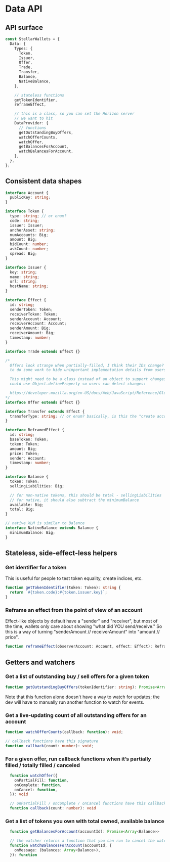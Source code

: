 # Data API

## API surface

```typescript
const StellarWallets = {
  Data: {
    Types: {
      Token,
      Issuer,
      Offer,
      Trade,
      Transfer,
      Balance,
      NativeBalance,
    },

    // stateless functions
    getTokenIdentifier,
    reframeEffect,

    // this is a class, so you can set the Horizon server
    // we want to hit
    DataProvider: {
      // functions
      getOutstandingBuyOffers,
      watchOfferCounts,
      watchOffer,
      getBalancesForAccount,
      watchBalancesForAccount,
    },
  },
};
```

## Consistent data shapes

```typescript
interface Account {
  publicKey: string;
}

interface Token {
  type: string; // or enum?
  code: string;
  issuer: Issuer;
  anchorAsset: string;
  numAccounts: Big;
  amount: Big;
  bidCount: number;
  askCount: number;
  spread: Big;
}

interface Issuer {
  key: string;
  name: string;
  url: string;
  hostName: string;
}

interface Effect {
  id: string;
  senderToken: Token;
  receiverToken: Token;
  senderAccount: Account;
  receiverAccount: Account;
  senderAmount: Big;
  receiverAmount: Big;
  timestamp: number;
}

interface Trade extends Effect {}

/*
  Offers look strange when partially-filled, I think their IDs change? Might need
  to do some work to hide unimportant implementation details from users.

  This might need to be a class instead of an object to support changes, or we
  could use Object.defineProperty so users can detect changes:

  https://developer.mozilla.org/en-US/docs/Web/JavaScript/Reference/Global_Objects/Object/defineProperty
*/
interface Offer extends Effect {}

interface Transfer extends Effect {
  transferType: string; // or enum? basically, is this the "create account" transfer
}

interface ReframedEffect {
  id: string;
  baseToken: Token;
  token: Token;
  amount: Big;
  price: Token;
  sender: Account;
  timestamp: number;
}

interface Balance {
  token: Token;
  sellingLiabilities: Big;

  // for non-native tokens, this should be total - sellingLiabilities
  // for native, it should also subtract the minimumBalance
  available: Big;
  total: Big;
}

// native XLM is similar to Balance
interface NativeBalance extends Balance {
  minimumBalance: Big;
}
```

## Stateless, side-effect-less helpers

### Get identifier for a token

This is useful for people to test token equality, create indices, etc.

```typescript
function getTokenIdentifier(token: Token): string {
  return `#{token.code}:#{token.issuer.key}`;
}
```

### Reframe an effect from the point of view of an account

Effect-like objects by default have a "sender" and "receiver", but most of the time, wallets only
care about showing "what did YOU send/receive." So this is a way of turning "senderAmount //
receiverAmount" into "amount // price".

```typescript
function reframeEffect(observerAccount: Account, effect: Effect): ReframedEffect;
```

## Getters and watchers

### Get a list of outstanding buy / sell offers for a given token

```typescript
function getOutstandingBuyOffers(tokenIdentifier: string): Promise<Array<Offer>>;
```

Note that this function alone doesn't have a way to watch for updates; the dev will have to manually
run another function to watch for events.

### Get a live-updating count of all outstanding offers for an account

```typescript
function watchOfferCounts(callback: function): void;

// callback functions have this signature
function callback(count: number): void;
```

### For a given offer, run callback functions when it’s partially filled / totally filled / canceled

```typescript
  function watchOffer({
    onPartialFill: function,
    onComplete: function,
    onCancel: function,
  }): void

  // onPartialFill / onComplete / onCancel functions have this callback signature
  function callback(count: number): void
```

### Get a list of tokens you own with total owned, available balance

```typescript
  function getBalancesForAccount(accountId): Promise<Array<Balance>>

  // the watcher returns a function that you can run to cancel the watcher
  function watchBalancesForAccount(accountId, {
    onMessage: (balances: Array<Balance>),
  }): function
```
